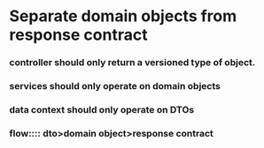 # Separate domain objects from response contract

### controller should only return a versioned type of object.
### services should only operate on domain objects
### data context should only operate on DTOs
### flow:::: dto>domain object>response contract


